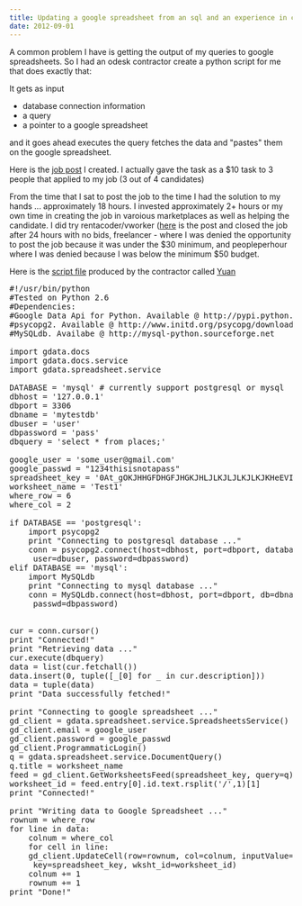 ```yaml
---
title: Updating a google spreadsheet from an sql and an experience in code microtasking
date: 2012-09-01
---
```


A common problem I have is getting the output of my queries to google spreadsheets.
So I had an odesk contractor create a python script for me that does exactly that:

It gets as input 
* database connection information
* a query
* a pointer to a google spreadsheet

and it goes ahead executes the query fetches the data and "pastes" them on the google spreadsheet.

Here is the [job post](https://www.odesk.com/jobs/Small-python-program-that-uses-google-spreadsheet-api_~~ffec771ecb20b4bb)
I created. I actually gave the task as a $10 task to 3 people that applied to my job (3 out of 4 candidates)

From the time that I sat to post the job to the time I had the solution to my hands ... approximately 18 hours. I invested approximately 2+ hours or my own time
in creating the job in varoious marketplaces as well as helping the candidate. I did try rentacoder/vworker ([here](http://www.vworker.com/RentACoder/misc/BidRequests/ShowBidRequest.asp?lngBidRequestId=1960405) is the post
and closed the job after 24 hours with no bids, freelancer - where I was denied the opportunity to post the job because it was under the $30 minimum, and peopleperhour where I was denied because
I was below the minimum $50 budget.

Here is the [script file](db2google.py) produced by the contractor called [Yuan](https://www.odesk.com/users/~0176b4c06b81285630?sid=28001)

<pre>
#!/usr/bin/python
#Tested on Python 2.6
#Dependencies:
#Google Data Api for Python. Available @ http://pypi.python.org/pypi/gdata
#psycopg2. Available @ http://www.initd.org/psycopg/download
#MySQLdb. Availabe @ http://mysql-python.sourceforge.net

import gdata.docs
import gdata.docs.service
import gdata.spreadsheet.service

DATABASE = 'mysql' # currently support postgresql or mysql
dbhost = '127.0.0.1'
dbport = 3306
dbname = 'mytestdb'
dbuser = 'user'
dbpassword = 'pass'
dbquery = 'select * from places;'

google_user = 'some_user@gmail.com'
google_passwd = "1234thisisnotapass"
spreadsheet_key = '0At_gOKJHHGFDHGFJHGKJHLJLKJLJLKJLKJKHeEVIVHc'
worksheet_name = 'Test1'
where_row = 6
where_col = 2

if DATABASE == 'postgresql':
    import psycopg2
    print "Connecting to postgresql database ..."
    conn = psycopg2.connect(host=dbhost, port=dbport, database=dbname,
     user=dbuser, password=dbpassword)
elif DATABASE == 'mysql':
    import MySQLdb
    print "Connecting to mysql database ..."
    conn = MySQLdb.connect(host=dbhost, port=dbport, db=dbname, user=dbuser,
     passwd=dbpassword)


cur = conn.cursor()
print "Connected!"
print "Retrieving data ..."
cur.execute(dbquery)
data = list(cur.fetchall())
data.insert(0, tuple([_[0] for _ in cur.description]))
data = tuple(data)
print "Data successfully fetched!"

print "Connecting to google spreadsheet ..."
gd_client = gdata.spreadsheet.service.SpreadsheetsService()
gd_client.email = google_user
gd_client.password = google_passwd
gd_client.ProgrammaticLogin()
q = gdata.spreadsheet.service.DocumentQuery()
q.title = worksheet_name
feed = gd_client.GetWorksheetsFeed(spreadsheet_key, query=q)
worksheet_id = feed.entry[0].id.text.rsplit('/',1)[1]
print "Connected!"

print "Writing data to Google Spreadsheet ..."
rownum = where_row
for line in data:
    colnum = where_col
    for cell in line:
	gd_client.UpdateCell(row=rownum, col=colnum, inputValue=str(cell), 
	 key=spreadsheet_key, wksht_id=worksheet_id)
	colnum += 1
    rownum += 1
print "Done!"
</pre>
